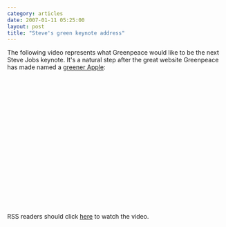 ```yaml
---
category: articles
date: 2007-01-11 05:25:00
layout: post
title: "Steve's green keynote address"
---
```


<p>The following video represents what Greenpeace would like to be the next Steve Jobs keynote. It's a natural step after the great website Greenpeace has made named a <a href="http://greenpeace.org/apple/">greener Apple</a>:</p>

<iframe title="Steve's green keynote address" width="480" height="300" data-src="//www.youtube.com/embed/2Uo_4kyrkDc" frameborder="0" allowfullscreen></iframe>

<p>RSS readers should click <a href="//joaobordalo.com/articles/2007/01/11/steves-green-keynote-address">here</a> to watch the video.</p>
